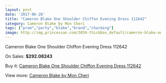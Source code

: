 ```yaml
---
layout: post
date: '2017-06-20'
title: "Cameron Blake One Shoulder Chiffon Evening Dress 112642"
category: Cameron Blake by Mon Cheri
tags: ["prom","party","blake","brand","charming"]
image: http://img.princessan.com/3034-thickbox_default/cameron-blake-one-shoulder-chiffon-evening-dress-112642.jpg
---
```

Cameron Blake One Shoulder Chiffon Evening Dress 112642

On Sales: **$292.08243**
<a href="https://www.princessan.com/en/cameron-blake-by-mon-cheri/1387-cameron-blake-one-shoulder-chiffon-evening-dress-112642.html"><amp-img layout="responsive" width="600" height="600" src="//img.princessan.com/3034-thickbox_default/cameron-blake-one-shoulder-chiffon-evening-dress-112642.jpg" alt="Cameron Blake One Shoulder Chiffon Evening Dress 112642 0" /></a>
<a href="https://www.princessan.com/en/cameron-blake-by-mon-cheri/1387-cameron-blake-one-shoulder-chiffon-evening-dress-112642.html"><amp-img layout="responsive" width="600" height="600" src="//img.princessan.com/3035-thickbox_default/cameron-blake-one-shoulder-chiffon-evening-dress-112642.jpg" alt="Cameron Blake One Shoulder Chiffon Evening Dress 112642 1" /></a>

Buy it: [Cameron Blake One Shoulder Chiffon Evening Dress 112642](https://www.princessan.com/en/cameron-blake-by-mon-cheri/1387-cameron-blake-one-shoulder-chiffon-evening-dress-112642.html "Cameron Blake One Shoulder Chiffon Evening Dress 112642")

View more: [Cameron Blake by Mon Cheri](https://www.princessan.com/en/12-cameron-blake-by-mon-cheri "Cameron Blake by Mon Cheri")